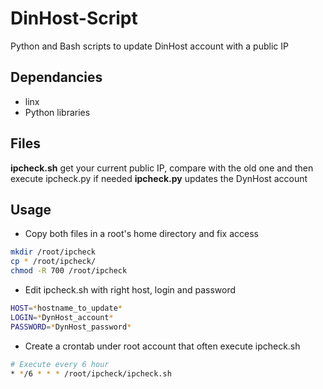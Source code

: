 # DinHost-Script
Python and Bash scripts to update DinHost account with a public IP

## Dependancies
- linx
- Python libraries

## Files
**ipcheck.sh** get your current public IP, compare with the old one and then execute ipcheck.py if needed
**ipcheck.py** updates the DynHost account

## Usage
- Copy both files in a root's home directory and fix access
```sh
mkdir /root/ipcheck
cp * /root/ipcheck/
chmod -R 700 /root/ipcheck
```
- Edit ipcheck.sh with right host, login and password
```sh
HOST=*hostname_to_update*
LOGIN=*DynHost_account*
PASSWORD=*DynHost_password*
```
- Create a crontab under root account that often execute ipcheck.sh
```sh
# Execute every 6 hour
* */6 * * * /root/ipcheck/ipcheck.sh
```
